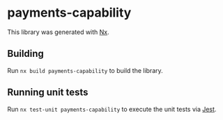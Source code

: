 # payments-capability

This library was generated with [Nx](https://nx.dev).

## Building

Run `nx build payments-capability` to build the library.

## Running unit tests

Run `nx test-unit payments-capability` to execute the unit tests via [Jest](https://jestjs.io).
